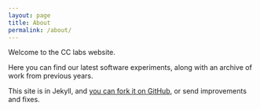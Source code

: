 ```yaml
---
layout: page
title: About
permalink: /about/
---
```


Welcome to the CC labs website. 

Here you can find our latest software experiments, along with an archive of work from previous years.

This site is in Jekyll, and [you can fork it on GitHub](https://github.com/creativecommons/labs), or send
improvements and fixes.
